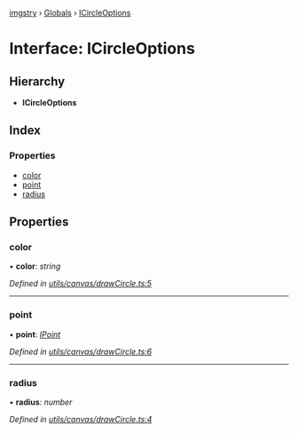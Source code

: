[imgstry](../README.md) › [Globals](../globals.md) › [ICircleOptions](icircleoptions.md)

# Interface: ICircleOptions

## Hierarchy

* **ICircleOptions**

## Index

### Properties

* [color](icircleoptions.md#color)
* [point](icircleoptions.md#point)
* [radius](icircleoptions.md#radius)

## Properties

###  color

• **color**: *string*

*Defined in [utils/canvas/drawCircle.ts:5](https://github.com/visual-cortex/imgstry/blob/master/source/utils/canvas/drawCircle.ts#L5)*

___

###  point

• **point**: *[IPoint](ipoint.md)*

*Defined in [utils/canvas/drawCircle.ts:6](https://github.com/visual-cortex/imgstry/blob/master/source/utils/canvas/drawCircle.ts#L6)*

___

###  radius

• **radius**: *number*

*Defined in [utils/canvas/drawCircle.ts:4](https://github.com/visual-cortex/imgstry/blob/master/source/utils/canvas/drawCircle.ts#L4)*
